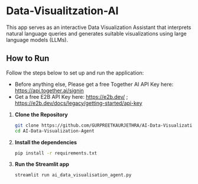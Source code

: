 # Data-Visualitzation-AI
This app serves as an interactive Data Visualization Assistant that interprets natural language queries and generates suitable visualizations using large language models (LLMs).

## How to Run

Follow the steps below to set up and run the application:
- Before anything else, Please get a free Together AI API Key here: https://api.together.ai/signin
- Get a free E2B API Key here: https://e2b.dev/ ; https://e2b.dev/docs/legacy/getting-started/api-key

1. **Clone the Repository**
   ```bash
   git clone https://github.com/GURPREETKAURJETHRA/AI-Data-Visualization-Agent.git
   cd AI-Data-Visualization-Agent

   ```
2. **Install the dependencies**
    ```bash
    pip install -r requirements.txt
    ```
3. **Run the Streamlit app**
    ```bash
    streamlit run ai_data_visualisation_agent.py
    ```
